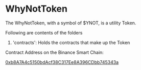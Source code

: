 # WhyNotToken

The WhyNotToken, with a symbol of $YNOT, is a utility Token.

Following are contents of the folders
1. 'contracts': Holds the contracts that make up the Token

Contract Address on the Binance Smart Chain:

[0xb8A7A4c5150bdAcf38C317Ee8A396CDbb745343a](https://bscscan.com/address/0xb8A7A4c5150bdAcf38C317Ee8A396CDbb745343a)